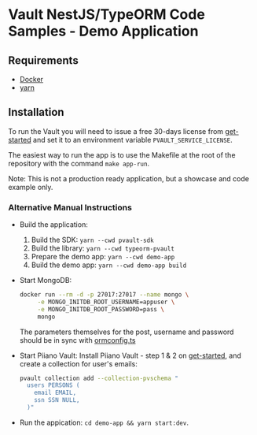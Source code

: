# Vault NestJS/TypeORM Code Samples - Demo Application

## Requirements

* [Docker](https://docs.docker.com/get-docker/)
* [yarn](https://github.com/yarnpkg/yarn)

## Installation

To run the Vault you will need to issue a free 30-days license from [get-started](https://piiano.com/docs/guides/get-started) and set it to an environment variable `PVAULT_SERVICE_LICENSE`. 

The easiest way to run the app is to use the Makefile at the root of the repository with the command `make app-run`.

Note: This is not a production ready application, but a showcase and code example only.

### Alternative Manual Instructions

* Build the application:
   1. Build the SDK: `yarn --cwd pvault-sdk`
   2. Build the library: `yarn --cwd typeorm-pvault`
   3. Prepare the demo app: `yarn --cwd demo-app`
   4. Build the demo app: `yarn --cwd demo-app build`

* Start MongoDB:
   ```bash
   docker run --rm -d -p 27017:27017 --name mongo \
		-e MONGO_INITDB_ROOT_USERNAME=appuser \
		-e MONGO_INITDB_ROOT_PASSWORD=pass \
		mongo
    ```
    The parameters themselves for the post, username and password should be in sync with [ormconfig.ts](/demo-app/ormconfig.ts)

* Start Piiano Vault:
  Install Piiano Vault - step 1 & 2 on [get-started](https://piiano.com/docs/guides/get-started), and create a collection for user's emails:
    ```bash
    pvault collection add --collection-pvschema "
      users PERSONS (
        email EMAIL,
        ssn SSN NULL,
      )"
    ```

* Run the appication: `cd demo-app && yarn start:dev`.